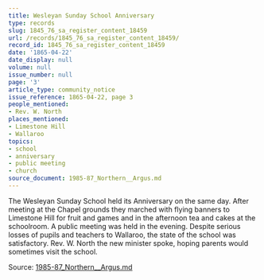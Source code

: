 ```yaml
---
title: Wesleyan Sunday School Anniversary
type: records
slug: 1845_76_sa_register_content_18459
url: /records/1845_76_sa_register_content_18459/
record_id: 1845_76_sa_register_content_18459
date: '1865-04-22'
date_display: null
volume: null
issue_number: null
page: '3'
article_type: community_notice
issue_reference: 1865-04-22, page 3
people_mentioned:
- Rev. W. North
places_mentioned:
- Limestone Hill
- Wallaroo
topics:
- school
- anniversary
- public meeting
- church
source_document: 1985-87_Northern__Argus.md
---
```


The Wesleyan Sunday School held its Anniversary on the same day.  After meeting at the Chapel grounds they marched with flying banners to Limestone Hill for fruit and games and in the afternoon tea and cakes at the schoolroom.  A public meeting was held in the evening.  Despite serious losses of pupils and teachers to Wallaroo, the state of the school was satisfactory.  Rev. W. North the new minister spoke, hoping parents would sometimes visit the school.

Source: [1985-87_Northern__Argus.md](/downloads/markdown/1985-87_Northern__Argus.md)
